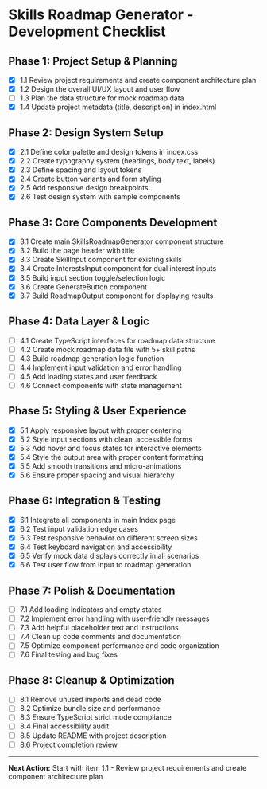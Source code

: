 # Skills Roadmap Generator - Development Checklist

## Phase 1: Project Setup & Planning
- [x] 1.1 Review project requirements and create component architecture plan
- [x] 1.2 Design the overall UI/UX layout and user flow
- [ ] 1.3 Plan the data structure for mock roadmap data
- [x] 1.4 Update project metadata (title, description) in index.html

## Phase 2: Design System Setup
- [x] 2.1 Define color palette and design tokens in index.css
- [x] 2.2 Create typography system (headings, body text, labels)
- [x] 2.3 Define spacing and layout tokens
- [x] 2.4 Create button variants and form styling
- [x] 2.5 Add responsive design breakpoints
- [x] 2.6 Test design system with sample components

## Phase 3: Core Components Development
- [x] 3.1 Create main SkillsRoadmapGenerator component structure
- [x] 3.2 Build the page header with title
- [x] 3.3 Create SkillInput component for existing skills
- [x] 3.4 Create InterestsInput component for dual interest inputs
- [x] 3.5 Build input section toggle/selection logic
- [x] 3.6 Create GenerateButton component
- [x] 3.7 Build RoadmapOutput component for displaying results

## Phase 4: Data Layer & Logic
- [ ] 4.1 Create TypeScript interfaces for roadmap data structure
- [ ] 4.2 Create mock roadmap data file with 5+ skill paths
- [ ] 4.3 Build roadmap generation logic function
- [ ] 4.4 Implement input validation and error handling
- [ ] 4.5 Add loading states and user feedback
- [ ] 4.6 Connect components with state management

## Phase 5: Styling & User Experience
- [x] 5.1 Apply responsive layout with proper centering
- [x] 5.2 Style input sections with clean, accessible forms
- [x] 5.3 Add hover and focus states for interactive elements
- [x] 5.4 Style the output area with proper content formatting
- [x] 5.5 Add smooth transitions and micro-animations
- [x] 5.6 Ensure proper spacing and visual hierarchy

## Phase 6: Integration & Testing
- [x] 6.1 Integrate all components in main Index page
- [x] 6.2 Test input validation edge cases
- [x] 6.3 Test responsive behavior on different screen sizes
- [x] 6.4 Test keyboard navigation and accessibility
- [x] 6.5 Verify mock data displays correctly in all scenarios
- [x] 6.6 Test user flow from input to roadmap generation

## Phase 7: Polish & Documentation
- [ ] 7.1 Add loading indicators and empty states
- [ ] 7.2 Implement error handling with user-friendly messages
- [ ] 7.3 Add helpful placeholder text and instructions
- [ ] 7.4 Clean up code comments and documentation
- [ ] 7.5 Optimize component performance and code organization
- [ ] 7.6 Final testing and bug fixes

## Phase 8: Cleanup & Optimization
- [ ] 8.1 Remove unused imports and dead code
- [ ] 8.2 Optimize bundle size and performance
- [ ] 8.3 Ensure TypeScript strict mode compliance
- [ ] 8.4 Final accessibility audit
- [ ] 8.5 Update README with project description
- [ ] 8.6 Project completion review

---

**Next Action:** Start with item 1.1 - Review project requirements and create component architecture plan